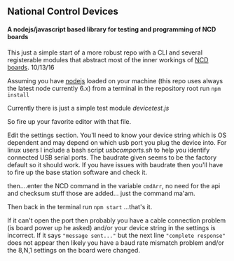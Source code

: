 <h2>National Control Devices</h2>
<h4>A nodejs/javascript based library for testing and programming of NCD boards </h4>

This just a simple start of a more robust repo with a CLI and several registerable modules that abstract most of the inner workings of [NCD boards](http://controlanything.com).  10/13/16

Assuming you have [nodejs](https://nodejs.org/en/download/) loaded on your machine (this repo uses always the latest node currently 6.x) from a terminal in the repository root run ```npm install```

Currently there is just a simple test module  <em>devicetest.js</em>

So fire up your favorite editor with that file.

Edit the settings section.  You'll need to know your device string which is OS dependent and may depend on which usb port you plug the device into. For linux users I include a bash script <em>usbcomports.sh</em> to help you identify connected USB serial ports.  The baudrate given seems to be the factory default so it should work. If you have issues with baudrate then you'll have to fire up the base station software and check it.

then....enter the NCD command in the variable ```cmdArr```, no need for the api and checksum stuff those are added... just the command ma'am.

Then back in the terminal run ```npm start```  ...that's it.

If it can't open the port then probably you have a cable connection problem (is board power up he asked) and/or your device string in the settings is incorrect.  If it says ```"message sent..."``` but the next line ```"complete response"``` does not appear then likely you have a baud rate mismatch problem and/or the 8,N,1 settings on the board were changed.
